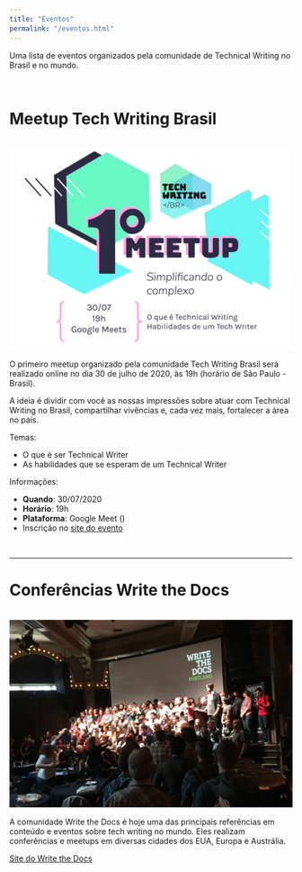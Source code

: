```yaml
---
title: "Eventos"
permalink: "/eventos.html"
---
```


Uma lista de eventos organizados pela comunidade de Technical Writing no Brasil e no mundo.

<br>

# Meetup Tech Writing Brasil

<br>

<img class="eventSuggestion" src="/assets/images/meetup-tech-writing-brasil-1.jpg">

<br>

O primeiro meetup organizado pela comunidade Tech Writing Brasil será realizado online no dia 30 de julho de 2020, às 19h (horário de São Paulo - Brasil).

A ideia é dividir com você as nossas impressões sobre atuar com Technical Writing no Brasil, compartilhar vivências e, cada vez mais, fortalecer a área no país.

Temas:
- O que é ser Technical Writer
- As habilidades que se esperam de um Technical Writer

Informações:
- **Quando**: 30/07/2020
- **Horário**: 19h
- **Plataforma**: Google Meet ()
- Inscrição no [site do evento](https://www.meetup.com/pt-BR/Technical-Writing-Brasil/events/271657209/)

<br>

---

# Conferências Write the Docs

<br>

<img class="eventSuggestion" src="/assets/images/wtd-conferencias.png">

<br>

A comunidade Write the Docs é hoje uma das principais referências em conteúdo e eventos sobre tech writing no mundo. Eles realizam conferências e meetups em diversas cidades dos EUA, Europa e Austrália.

[Site do Write the Docs](writethedocs.org)
